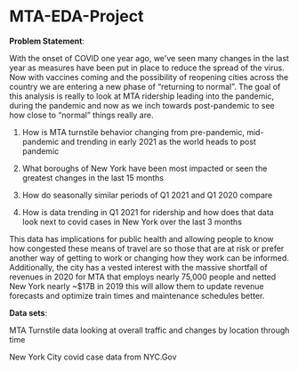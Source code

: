 # MTA-EDA-Project


**Problem Statement**:

With the onset of COVID one year ago, we've seen many changes in the last year as measures have been put in place to reduce the spread of the virus. Now with vaccines coming and the possibility of reopening cities across the country we are entering a new phase of “returning to normal”. The goal of this analysis is really to look at MTA ridership leading into the pandemic, during the pandemic and now as we inch towards post-pandemic to see how close to “normal” things really are. 

1) How is MTA turnstile behavior changing from pre-pandemic, mid-pandemic and trending in early 2021 as the world heads to post pandemic

2) What boroughs of New York have been most impacted or seen the greatest changes in the last 15 months

3) How do seasonally similar periods of Q1 2021 and Q1 2020 compare

4)  How is data trending in Q1 2021 for ridership and how does that data look next to covid cases in New York over the last 3 months

This data has implications for public health and allowing people to know how congested these means of travel are so those that are at risk or prefer another way of getting to work or changing how they work can be informed.  Additionally, the city has a vested interest with the massive shortfall of revenues in 2020 for MTA that employs nearly 75,000 people and netted New York nearly ~$17B in 2019 this will allow them to update revenue forecasts and optimize train times and maintenance schedules better. 

**Data sets**:

MTA Turnstile data looking at overall traffic and changes by location through time

New York City covid case data from NYC.Gov
